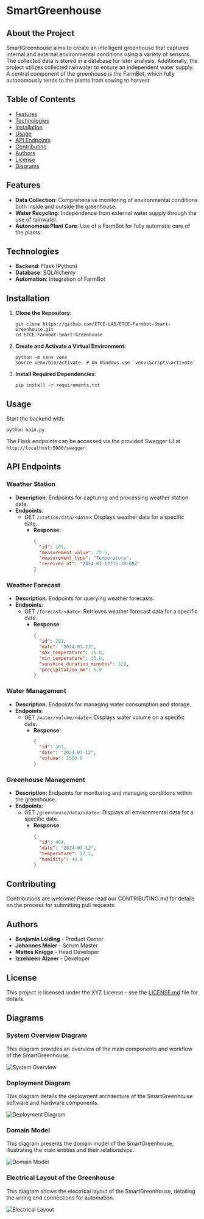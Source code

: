 # SmartGreenhouse

## About the Project

SmartGreenhouse aims to create an intelligent greenhouse that captures internal and external environmental conditions using a variety of sensors. The collected data is stored in a database for later analysis. Additionally, the project utilizes collected rainwater to ensure an independent water supply. A central component of the greenhouse is the FarmBot, which fully autonomously tends to the plants from sowing to harvest.

## Table of Contents

- [Features](#features)
- [Technologies](#technologies)
- [Installation](#installation)
- [Usage](#usage)
- [API Endpoints](#api-endpoints)
- [Contributing](#contributing)
- [Authors](#authors)
- [License](#license)
- [Diagrams](#diagrams)

## Features

- **Data Collection**: Comprehensive monitoring of environmental conditions both inside and outside the greenhouse.
- **Water Recycling**: Independence from external water supply through the use of rainwater.
- **Autonomous Plant Care**: Use of a FarmBot for fully automatic care of the plants.

## Technologies

- **Backend**: Flask (Python)
- **Database**: SQLAlchemy
- **Automation**: Integration of FarmBot

## Installation

1. **Clone the Repository**:
   ```
   git clone https://github.com/ETCE-LAB/ETCE-Farmbot-Smart-Greenhouse.git
   cd ETCE-Farmbot-Smart-Greenhouse
   ```

2. **Create and Activate a Virtual Environment**:
   ```
   python -m venv venv
   source venv/bin/activate  # On Windows use `venv\Scripts\activate`
   ```

3. **Install Required Dependencies**:
   ```
   pip install -r requirements.txt
   ```

## Usage

Start the backend with:

```
python main.py
```

The Flask endpoints can be accessed via the provided Swagger UI at `http://localhost:5000/swagger`.

## API Endpoints

### Weather Station
- **Description**: Endpoints for capturing and processing weather station data.
- **Endpoints**:
  - GET `/station/data/<date>`: Displays weather data for a specific date.
    - **Response**:
      ```json
      {
        "id": 101,
        "measurement_value": 22.5,
        "measurement_type": "Temperature",
        "received_at": "2024-07-12T15:30:00Z"
      }
      ```

### Weather Forecast
- **Description**: Endpoints for querying weather forecasts.
- **Endpoints**:
  - GET `/forecast/<date>`: Retrieves weather forecast data for a specific date.
    - **Response**:
      ```json
      {
        "id": 202,
        "date": "2024-07-13",
        "max_temperature": 25.0,
        "min_temperature": 15.0,
        "sunshine_duration_minutes": 320,
        "precipitation_mm": 5.0
      }
      ```

### Water Management
- **Description**: Endpoints for managing water consumption and storage.
- **Endpoints**:
  - GET `/water/volume/<date>`: Displays water volume on a specific date.
    - **Response**:
      ```json
      {
        "id": 303,
        "date": "2024-07-12",
        "volume": 1500.0
      }
      ```

### Greenhouse Management
- **Description**: Endpoints for monitoring and managing conditions within the greenhouse.
- **Endpoints**:
  - GET `/greenhouse/data/<date>`: Displays all environmental data for a specific date.
    - **Response**:
      ```json
      {
        "id": 404,
        "date": "2024-07-12",
        "temperature": 22.5,
        "humidity": 48.0
      }
      ```

## Contributing

Contributions are welcome! Please read our CONTRIBUTING.md for details on the process for submitting pull requests.

## Authors

- **Benjamin Leiding** - Product Owner
- **Johannes Meier** - Scrum Master
- **Mattes Knigge** - Head Developer
- **Izzeldeen Alzeer** - Developer

## License

This project is licensed under the XYZ License - see the [LICENSE.md](LICENSE) file for details.

## Diagrams

### System Overview Diagram

This diagram provides an overview of the main components and workflow of the SmartGreenhouse.

![System Overview](diagrams/Farmbot%20-%20ComponentDiagram.jpg)

### Deployment Diagram

This diagram details the deployment architecture of the SmartGreenhouse software and hardware components.

![Deployment Diagram](diagrams/Farmbot%20-%20Deployment%20Diagram.jpeg)

### Domain Model

This diagram presents the domain model of the SmartGreenhouse, illustrating the main entities and their relationships.

![Domain Model](diagrams/Farmbot%20-%20Domain%20Model.jpeg)

### Electrical Layout of the Greenhouse

This diagram shows the electrical layout of the SmartGreenhouse, detailing the wiring and connections for automation.

![Electrical Layout](diagrams/Farmbot%20-%20Smart%20GreenHouse%20electrical%20layout.jpg)
